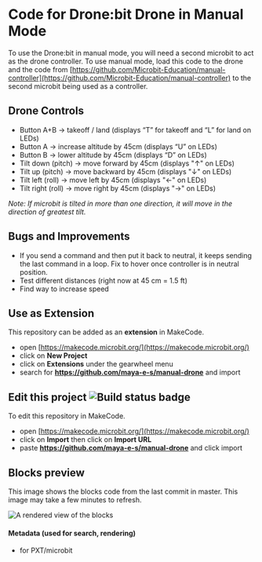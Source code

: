# Code for Drone:bit Drone in Manual Mode
To use the Drone:bit in manual mode, you will need a second microbit to act as the drone controller. 
To use manual mode, load this code to the drone and the code from [https://github.com/Microbit-Education/manual-controller](https://github.com/Microbit-Education/manual-controller) to the second microbit being used as a controller.

## Drone Controls
* Button A+B &rarr; takeoff / land (displays “T” for takeoff and “L” for land on LEDs) 
* Button A &rarr; increase altitude by 45cm (displays “U” on LEDs)
* Button B &rarr; lower altitude by 45cm (displays “D” on LEDs)
* Tilt down (pitch) &rarr; move forward by 45cm (displays "&uarr;" on LEDs) 
* Tilt up (pitch) &rarr; move backward by 45cm (displays "&darr;" on LEDs) 
* Tilt left (roll) &rarr; move left by 45cm (displays "&larr;" on LEDs)
* Tilt right (roll) &rarr; move right by 45cm (displays "&rarr;" on LEDs)

*Note: If microbit is tilted in more than one direction, it will move in the direction of greatest tilt.*

## Bugs and Improvements 
* If you send a command and then put it back to neutral, it keeps sending the last command in a loop. Fix to hover once controller is in neutral position. 
* Test different distances (right now at 45 cm = 1.5 ft)
* Find way to increase speed

## Use as Extension

This repository can be added as an **extension** in MakeCode.

* open [https://makecode.microbit.org/](https://makecode.microbit.org/)
* click on **New Project**
* click on **Extensions** under the gearwheel menu
* search for **https://github.com/maya-e-s/manual-drone** and import

## Edit this project ![Build status badge](https://github.com/Microbit-Education/manual-drone/workflows/MakeCode/badge.svg)

To edit this repository in MakeCode.

* open [https://makecode.microbit.org/](https://makecode.microbit.org/)
* click on **Import** then click on **Import URL**
* paste **https://github.com/maya-e-s/manual-drone** and click import

## Blocks preview

This image shows the blocks code from the last commit in master.
This image may take a few minutes to refresh.

![A rendered view of the blocks](https://github.com/Microbit-Education/manual-drone/raw/master/.github/makecode/blocks.png)

#### Metadata (used for search, rendering)

* for PXT/microbit
<script src="https://makecode.com/gh-pages-embed.js"></script><script>makeCodeRender("{{ site.makecode.home_url }}", "{{ site.github.owner_name }}/{{ site.github.repository_name }}");</script>
